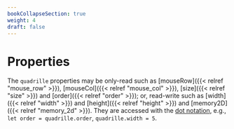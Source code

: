 ```yaml
---
bookCollapseSection: true
weight: 4
draft: false
---
```


# Properties

The `quadrille` properties may be only-read such as [mouseRow]({{< relref "mouse_row" >}}), [mouseCol]({{< relref "mouse_col" >}}), [size]({{< relref "size" >}}) and [order]({{< relref "order" >}}); or, read-write such as [width]({{< relref "width" >}}) and [height]({{< relref "height" >}})  and [memory2D]({{< relref "memory_2d" >}}). They are accessed with the [dot notation](https://developer.mozilla.org/en-US/docs/Web/JavaScript/Reference/Operators/Property_accessors#dot_notation), e.g., `let order = quadrille.order`, `quadrille.width = 5`.